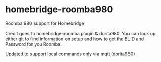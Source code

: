 # homebridge-roomba980
Roomba 980 support for Homebridge

Credit goes to homebridge-roomba plugin & dorita980. You can look up either git to find information on setup and how to get the BLID and Password for you Roomba.

Updated to support local commands only via mqtt (dorita980)
